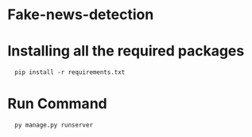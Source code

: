 ﻿# Fake-news-detection


  # Installing all the required packages
  
      pip install -r requirements.txt
  # Run Command

      py manage.py runserver
